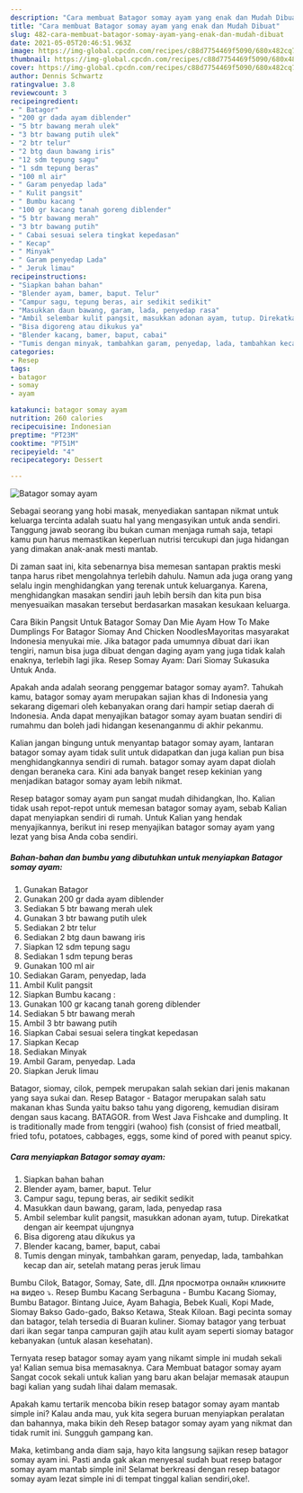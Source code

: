 ```yaml
---
description: "Cara membuat Batagor somay ayam yang enak dan Mudah Dibuat"
title: "Cara membuat Batagor somay ayam yang enak dan Mudah Dibuat"
slug: 482-cara-membuat-batagor-somay-ayam-yang-enak-dan-mudah-dibuat
date: 2021-05-05T20:46:51.963Z
image: https://img-global.cpcdn.com/recipes/c88d7754469f5090/680x482cq70/batagor-somay-ayam-foto-resep-utama.jpg
thumbnail: https://img-global.cpcdn.com/recipes/c88d7754469f5090/680x482cq70/batagor-somay-ayam-foto-resep-utama.jpg
cover: https://img-global.cpcdn.com/recipes/c88d7754469f5090/680x482cq70/batagor-somay-ayam-foto-resep-utama.jpg
author: Dennis Schwartz
ratingvalue: 3.8
reviewcount: 3
recipeingredient:
- " Batagor"
- "200 gr dada ayam diblender"
- "5 btr bawang merah ulek"
- "3 btr bawang putih ulek"
- "2 btr telur"
- "2 btg daun bawang iris"
- "12 sdm tepung sagu"
- "1 sdm tepung beras"
- "100 ml air"
- " Garam penyedap lada"
- " Kulit pangsit"
- " Bumbu kacang "
- "100 gr kacang tanah goreng diblender"
- "5 btr bawang merah"
- "3 btr bawang putih"
- " Cabai sesuai selera tingkat kepedasan"
- " Kecap"
- " Minyak"
- " Garam penyedap Lada"
- " Jeruk limau"
recipeinstructions:
- "Siapkan bahan bahan"
- "Blender ayam, bamer, baput. Telur"
- "Campur sagu, tepung beras, air sedikit sedikit"
- "Masukkan daun bawang, garam, lada, penyedap rasa"
- "Ambil selembar kulit pangsit, masukkan adonan ayam, tutup. Direkatkat dengan air keempat ujungnya"
- "Bisa digoreng atau dikukus ya"
- "Blender kacang, bamer, baput, cabai"
- "Tumis dengan minyak, tambahkan garam, penyedap, lada, tambahkan kecap dan air, setelah matang peras jeruk limau"
categories:
- Resep
tags:
- batagor
- somay
- ayam

katakunci: batagor somay ayam 
nutrition: 260 calories
recipecuisine: Indonesian
preptime: "PT23M"
cooktime: "PT51M"
recipeyield: "4"
recipecategory: Dessert

---
```



![Batagor somay ayam](https://img-global.cpcdn.com/recipes/c88d7754469f5090/680x482cq70/batagor-somay-ayam-foto-resep-utama.jpg)

Sebagai seorang yang hobi masak, menyediakan santapan nikmat untuk keluarga tercinta adalah suatu hal yang mengasyikan untuk anda sendiri. Tanggung jawab seorang ibu bukan cuman menjaga rumah saja, tetapi kamu pun harus memastikan keperluan nutrisi tercukupi dan juga hidangan yang dimakan anak-anak mesti mantab.

Di zaman  saat ini, kita sebenarnya bisa memesan santapan praktis meski tanpa harus ribet mengolahnya terlebih dahulu. Namun ada juga orang yang selalu ingin menghidangkan yang terenak untuk keluarganya. Karena, menghidangkan masakan sendiri jauh lebih bersih dan kita pun bisa menyesuaikan masakan tersebut berdasarkan masakan kesukaan keluarga. 

Cara Bikin Pangsit Untuk Batagor Somay Dan Mie Ayam How To Make Dumplings For Batagor Siomay And Chicken NoodlesMayoritas masyarakat Indonesia menyukai mie. Jika batagor pada umumnya dibuat dari ikan tengiri, namun bisa juga dibuat dengan daging ayam yang juga tidak kalah enaknya, terlebih lagi jika. Resep Somay Ayam: Dari Siomay Sukasuka Untuk Anda.

Apakah anda adalah seorang penggemar batagor somay ayam?. Tahukah kamu, batagor somay ayam merupakan sajian khas di Indonesia yang sekarang digemari oleh kebanyakan orang dari hampir setiap daerah di Indonesia. Anda dapat menyajikan batagor somay ayam buatan sendiri di rumahmu dan boleh jadi hidangan kesenanganmu di akhir pekanmu.

Kalian jangan bingung untuk menyantap batagor somay ayam, lantaran batagor somay ayam tidak sulit untuk didapatkan dan juga kalian pun bisa menghidangkannya sendiri di rumah. batagor somay ayam dapat diolah dengan beraneka cara. Kini ada banyak banget resep kekinian yang menjadikan batagor somay ayam lebih nikmat.

Resep batagor somay ayam pun sangat mudah dihidangkan, lho. Kalian tidak usah repot-repot untuk memesan batagor somay ayam, sebab Kalian dapat menyiapkan sendiri di rumah. Untuk Kalian yang hendak menyajikannya, berikut ini resep menyajikan batagor somay ayam yang lezat yang bisa Anda coba sendiri.

<!--inarticleads1-->

##### Bahan-bahan dan bumbu yang dibutuhkan untuk menyiapkan Batagor somay ayam:

1. Gunakan  Batagor
1. Gunakan 200 gr dada ayam diblender
1. Sediakan 5 btr bawang merah ulek
1. Gunakan 3 btr bawang putih ulek
1. Sediakan 2 btr telur
1. Sediakan 2 btg daun bawang iris
1. Siapkan 12 sdm tepung sagu
1. Sediakan 1 sdm tepung beras
1. Gunakan 100 ml air
1. Sediakan  Garam, penyedap, lada
1. Ambil  Kulit pangsit
1. Siapkan  Bumbu kacang :
1. Gunakan 100 gr kacang tanah goreng diblender
1. Sediakan 5 btr bawang merah
1. Ambil 3 btr bawang putih
1. Siapkan  Cabai sesuai selera tingkat kepedasan
1. Siapkan  Kecap
1. Sediakan  Minyak
1. Ambil  Garam, penyedap. Lada
1. Siapkan  Jeruk limau


Batagor, siomay, cilok, pempek merupakan salah sekian dari jenis makanan yang saya sukai dan. Resep Batagor - Batagor merupakan salah satu makanan khas Sunda yaitu bakso tahu yang digoreng, kemudian disiram dengan saus kacang. BATAGOR. from West Java Fishcake and dumpling. It is traditionally made from tenggiri (wahoo) fish (consist of fried meatball, fried tofu, potatoes, cabbages, eggs, some kind of pored with peanut spicy. 

<!--inarticleads2-->

##### Cara menyiapkan Batagor somay ayam:

1. Siapkan bahan bahan
1. Blender ayam, bamer, baput. Telur
1. Campur sagu, tepung beras, air sedikit sedikit
1. Masukkan daun bawang, garam, lada, penyedap rasa
1. Ambil selembar kulit pangsit, masukkan adonan ayam, tutup. Direkatkat dengan air keempat ujungnya
1. Bisa digoreng atau dikukus ya
1. Blender kacang, bamer, baput, cabai
1. Tumis dengan minyak, tambahkan garam, penyedap, lada, tambahkan kecap dan air, setelah matang peras jeruk limau


Bumbu Cilok, Batagor, Somay, Sate, dll. Для просмотра онлайн кликните на видео ⤵. Resep Bumbu Kacang Serbaguna - Bumbu Kacang Siomay, Bumbu Batagor. Bintang Juice, Ayam Bahagia, Bebek Kuali, Kopi Made, Siomay Bakso Gado-gado, Bakso Ketawa, Steak Kiloan. Bagi pecinta somay dan batagor, telah tersedia di Buaran kuliner. Siomay batagor yang terbuat dari ikan segar tanpa campuran gajih atau kulit ayam seperti siomay batagor kebanyakan (untuk alasan kesehatan). 

Ternyata resep batagor somay ayam yang nikamt simple ini mudah sekali ya! Kalian semua bisa memasaknya. Cara Membuat batagor somay ayam Sangat cocok sekali untuk kalian yang baru akan belajar memasak ataupun bagi kalian yang sudah lihai dalam memasak.

Apakah kamu tertarik mencoba bikin resep batagor somay ayam mantab simple ini? Kalau anda mau, yuk kita segera buruan menyiapkan peralatan dan bahannya, maka bikin deh Resep batagor somay ayam yang nikmat dan tidak rumit ini. Sungguh gampang kan. 

Maka, ketimbang anda diam saja, hayo kita langsung sajikan resep batagor somay ayam ini. Pasti anda gak akan menyesal sudah buat resep batagor somay ayam mantab simple ini! Selamat berkreasi dengan resep batagor somay ayam lezat simple ini di tempat tinggal kalian sendiri,oke!.

